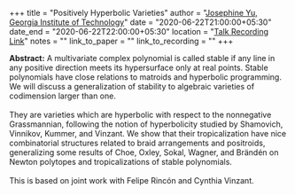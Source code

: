 +++
title = "Positively Hyperbolic Varieties"
author = "<a href='https://people.math.gatech.edu/~jyu67/' target='_blank'>Josephine Yu, Georgia Institute of Technology</a>"
date = "2020-06-22T21:00:00+05:30"
date_end = "2020-06-22T22:00:00+05:30"
location = "<a href='https://bluejeans.com/s/LU2@z/' target='_blank' >Talk Recording Link</a>"
notes = ""
link_to_paper = ""
link_to_recording = ""
+++

<b>Abstract:</b> A multivariate complex polynomial is called stable if any line in any positive direction meets its
hypersurface only at real points.  Stable polynomials have close relations to matroids and hyperbolic programming.
We will discuss a generalization of stability to algebraic varieties of codimension larger than one.
<br><br>
They are varieties which are hyperbolic with respect to the nonnegative Grassmannian, following the notion of
hyperbolicity studied by Shamovich, Vinnikov, Kummer, and Vinzant. We show that their tropicalization have nice
combinatorial structures related to braid arrangements and positroids, generalizing some results of Choe, Oxley, Sokal,
Wagner, and Brändén on Newton polytopes and tropicalizations of stable polynomials.
<br><br>
This is based on joint work with Felipe Rincón and Cynthia Vinzant.